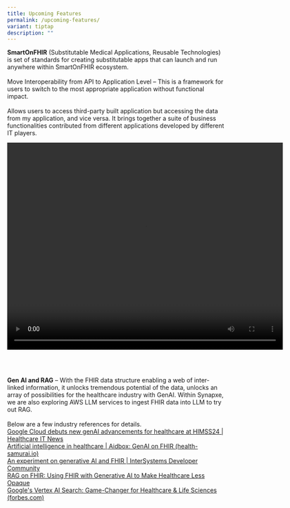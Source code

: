 ```yaml
---
title: Upcoming Features
permalink: /upcoming-features/
variant: tiptap
description: ""
---
```

<p><strong>SmartOnFHIR</strong> (Substitutable Medical Applications, Reusable
Technologies) is set of standards for creating substitutable apps that
can launch and run anywhere within SmartOnFHIR ecosystem.
<br>
<br>Move Interoperability from API to Application Level – This is a framework
for users to switch to the most appropriate application without functional
impact. &nbsp;
<br>
<br>Allows users to access third-party built application but accessing the
data from my application, and vice versa. It brings together a suite of
business functionalities contributed from different applications developed
by different IT players.</p>
<p></p>
<video autoplay="" controls="" height="480" width="640"> <source type="video/mp4" src="https://github.com/HealthTechSG/InnovationSandbox/raw/main/SMARTonFHIR%20Final-edit02.mp4">
</video>
<p></p>
<p></p>
<p>

<br>
<br>
</p>
<p><strong>Gen AI and RAG</strong> – With the FHIR data structure enabling
a web of inter-linked information, it unlocks tremendous potential of the
data, unlocks an array of possibilities for the healthcare industry with
GenAI. Within Synapxe, we are also exploring AWS LLM services to ingest
FHIR data into LLM to try out RAG.
<br>
<br>Below are a few industry references for details.
<br><a href="https://www.healthcareitnews.com/news/google-cloud-debuts-new-genai-advancements-healthcare-himss24" rel="noopener nofollow" target="_blank">Google Cloud debuts new genAI advancements for healthcare at HIMSS24 | Healthcare IT News</a>
<br><a href="https://www.health-samurai.io/aidbox/resources/ai" rel="noopener nofollow" target="_blank">Artificial intelligence in healthcare | Aidbox: GenAI on FHIR (health-samurai.io)</a>
<br><a href="https://community.intersystems.com/post/experiment-generative-ai-and-fhir" rel="noopener nofollow" target="_blank">An experiment on generative AI and FHIR | InterSystems Developer Community</a>
<br><a href="https://www.youtube.com/watch?v=15WsB8FZz8U" rel="noopener nofollow" target="_blank">RAG on FHIR: Using FHIR with Generative AI to Make Healthcare Less Opaque</a>
<br><a href="https://www.forbes.com/sites/stevemcdowell/2023/10/11/google-clouds-vertex-ai-search-a-game-changer-for-healthcare--life-sciences/" rel="noopener nofollow" target="_blank">Google's Vertex AI Search: Game-Changer for Healthcare &amp; Life Sciences (forbes.com)</a>
<br>
</p>
<p></p>